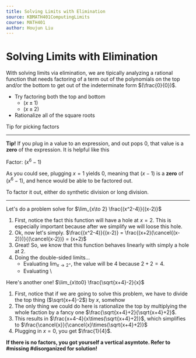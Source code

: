 ```yaml
---
title: Solving Limits with Elimination
source: KBMATH401ComputingLimits
course: MATH401
author: Houjun Liu
---
```


# Solving Limits with Elimination

With solving limits via elimination, we are tipically analyzing a rational function that needs factoring of a term out of the polynomials on the top and/or the bottom to get out of the indeterminate form $(\frac{0}{0})$.

* Try factoring both the top and bottom
    * $(x\pm1)$
    * $(x\pm2)$
* Rationalize all of the square roots

Tip for picking factors

***

**Tip!** If you plug in a value to an expression, and out pops 0, that value is a **zero** of the expression. It is helpful like this

Factor: $(x^6-1)$

As you could see, plugging $x=1$ yields $0$, meaning that $(x-1)$ is a **zero** of $(x^6-1)$, and hence would be able to be factored out.

To factor it out, either do synthetic division or long division.

***

Let's do a problem solve for $\lim_{x\to 2} \frac{(x^2-4)}{(x-2)}$

1. First, notice the fact this function will have a hole at $x=2$. This is especially important because after we simplify we will loose this hole. 
2. Ok, now let's simply. $\frac{(x^2-4)}{(x-2)} = \frac{(x+2)(\cancel{(x-2)})}{(\cancel{x-2})} = (x+2)$
3. Great! So, we know that this function behaves linearly with simply a hole at 2.
4. Doing the double-sided limits…
    * Evaluating $\lim_{x\to2^+}$, the value will be $4$ because $2+2=4$.
    * Evaluating \
 
 Here's another one! $\lim_{x\to0} \frac{\sqrt{x+4}-2}{x}$
 
 1. First, notice that if we are going to solve this problem, we have to divide the top thing ($\sqrt{x+4}-2$) by $x$, somehow 
 2. The only thing we could do here is rationalize the top by multiplying the whole faction by a fancy one $\frac{\sqrt{x+4}+2}{\sqrt{x+4}+2}$.
 3. This results in $\frac{x+4-4}{x\times(\sqrt{x+4}+2)}$, which simplifies to $\frac{\cancel{x}}{\cancel{x}\times(\sqrt{x+4}+2)}$
 4. Plugging in $x=0$, you get $\frac{1}{4}$.
 
 **If there is no factors, you got yourself a vertical asymtote. Refer to #missing #disorganized for solution!**
 
 